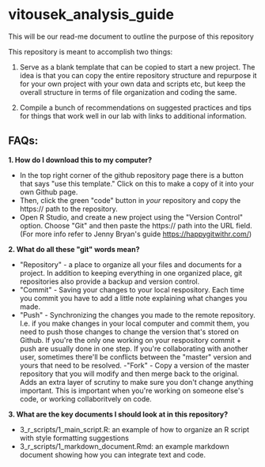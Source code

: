 # vitousek_analysis_guide

This will be our read-me document to outline the purpose of this repository 

This repository is meant to accomplish two things:

1. Serve as a blank template that can be copied to start a new project. The idea is that you can copy the entire repository structure and repurpose it for your own project with your own data and scripts etc, but keep the overall structure in terms of file organization and coding the same.

2. Compile a bunch of recommendations on suggested practices and tips for things that work well in our lab with links to additional information.


## FAQs: 

**1. How do I download this to my computer?** 
- In the top right corner of the github repository page there is a button that says "use this template." Click on this to make a copy of it into your own Github page. 
- Then, click the green "code" button in *your* repository and copy the https:// path to the repository. 
- Open R Studio, and create a new project using the "Version Control" option. Choose "Git" and then paste the https:// path into the URL field. 
(For more info refer to Jenny Bryan's guide https://happygitwithr.com/)

**2. What do all these "git" words mean?** 
- "Repository" - a place to organize all your files and documents for a project. In addition to keeping everything in one organized place, git repositories also provide a backup and version control. 
- "Commit" - Saving your changes to your local respository. Each time you commit you have to add a little note explaining what changes you made. 
- "Push" - Synchronizing the changes you made to the remote repository. I.e. if you make changes in your local computer and commit them, you need to push those changes to change the version that's stored on Github. If you're the only one working on your respository commit + push are usually done in one step. If you're collaborating with another user, sometimes there'll be conflicts between the "master" version and yours that need to be resolved. 
-"Fork" - Copy a version of the master repository that you will modify and then merge back to the original. Adds an extra layer of scrutiny to make sure you don't change anything important. This is important when you're working on someone else's code, or working collaboritvely on code. 

**3. What are the key documents I should look at in this repository?**
- 3_r_scripts/1_main_script.R: an example of how to organize an R script with style formatting suggestions
- 3_r_scripts/1_markdown_document.Rmd: an example markdown document showing how you can integrate text and code. 
